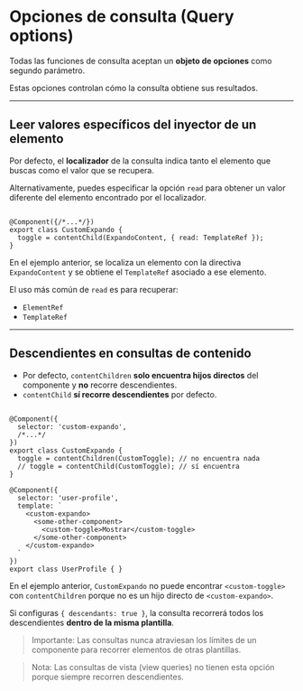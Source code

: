 # Opciones de consulta (Query options)

Todas las funciones de consulta aceptan un **objeto de opciones** como segundo parámetro.

Estas opciones controlan cómo la consulta obtiene sus resultados.

---

## **Leer valores específicos del inyector de un elemento**

Por defecto, el **localizador** de la consulta indica tanto el elemento que buscas como el valor que se recupera.

Alternativamente, puedes especificar la opción `read` para obtener un valor diferente del elemento encontrado por el localizador.

```tsx

@Component({/*...*/})
export class CustomExpando {
  toggle = contentChild(ExpandoContent, { read: TemplateRef });
}

```

En el ejemplo anterior, se localiza un elemento con la directiva `ExpandoContent` y se obtiene el `TemplateRef` asociado a ese elemento.

El uso más común de `read` es para recuperar:

- `ElementRef`
- `TemplateRef`

---

## **Descendientes en consultas de contenido**

- Por defecto, `contentChildren` **solo encuentra hijos directos** del componente y **no** recorre descendientes.
- `contentChild` **sí recorre descendientes** por defecto.

```tsx

@Component({
  selector: 'custom-expando',
  /*...*/
})
export class CustomExpando {
  toggle = contentChildren(CustomToggle); // no encuentra nada
  // toggle = contentChild(CustomToggle); // sí encuentra
}

@Component({
  selector: 'user-profile',
  template: `
    <custom-expando>
      <some-other-component>
        <custom-toggle>Mostrar</custom-toggle>
      </some-other-component>
    </custom-expando>
  `
})
export class UserProfile { }

```

En el ejemplo anterior, `CustomExpando` no puede encontrar `<custom-toggle>` con `contentChildren` porque no es un hijo directo de `<custom-expando>`.

Si configuras `{ descendants: true }`, la consulta recorrerá todos los descendientes **dentro de la misma plantilla**.

> Importante: Las consultas nunca atraviesan los límites de un componente para recorrer elementos de otras plantillas.
> 

> Nota: Las consultas de vista (view queries) no tienen esta opción porque siempre recorren descendientes.
>
